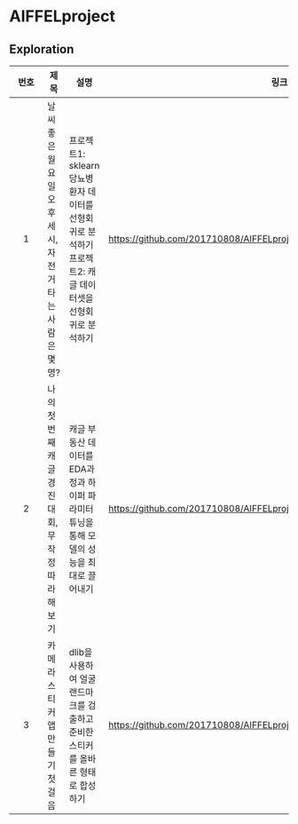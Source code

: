 # AIFFELproject
## Exploration
|번호|제목|설명|링크|
|:---:|---|---|---|
|&nbsp;&nbsp;&nbsp;&nbsp;1&nbsp;&nbsp;&nbsp;&nbsp;|날씨 좋은 월요일 오후 세 시, 자전거 타는 사람은 몇 명?|프로젝트1: sklearn 당뇨병 환자 데이터를 선형회귀로 분석하기<br/>프로젝트2: 캐글 데이터셋을 선형회귀로 분석하기|https://github.com/201710808/AIFFELproject/blob/main/exploration/e2/e2.ipynb|
|2|나의 첫 번째 캐글 경진대회, 무작정 따라해보기|캐글 부동산 데이터를 EDA과정과 하이퍼 파라미터 튜닝을 통해 모델의 성능을 최대로 끌어내기|https://github.com/201710808/AIFFELproject/blob/main/exploration/e4/e4.ipynb|
|3|카메라 스티커앱 만들기 첫걸음|dlib을 사용하여 얼굴 랜드마크를 검출하고 준비한 스티커를 올바른 형태로 합성하기|https://github.com/201710808/AIFFELproject/blob/main/exploration/e6/e6.ipynb|
